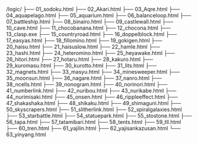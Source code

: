 /logic/
├── 01_sodoku.html
├── 02_Akari.html
├── 03_Aqre.html
├── 04_aquapelago.html
├── 05_aquarium.html
├── 06_balanceloop.html
├── 07_battleship.html
├── 08_binairo.html
├── 09_castlewall.html
├── 10_cave.html
├── 11_chocobanana.html
├── 12_chocona.html
├── 13_clasp.exe
├── 15_countryroad.html
├── 16_doppelblock.html
├── 17_easyas.html
├── 18_fillomino.html
├── 19_gokigen.html
├── 20_haisu.html
├── 21_haisuslow.html
├── 22_hamle.html
├── 23_hashi.html
├── 24_heteromino.html
├── 25_heyawake.html
├── 26_hitori.html
├── 27_hotaru.html
├── 28_kakuro.html
├── 29_kuromasu.html
├── 30_kurotto.html
├── 31_lits.html
├── 32_magnets.html
├── 33_masyu.html
├── 34_minesweeper.html
├── 35_moonsun.html
├── 36_nagare.html
├── 37_nanro.html
├── 38_ncells.html
├── 39_nonogram.html
├── 40_norinori.html
├── 41_numberlink.html
├── 42_nuribou.html
├── 43_nurikabe.html
├── 44_nurimisaki.html
├── 45_onsen.html
├── 46_rippleeffect.html
├── 47_shakashaka.html
├── 48_shikaku.html
├── 49_shimaguni.html
├── 50_skyscrapers.html
├── 51_slitherlink.html
├── 52_spiralgalaxies.html
├── 53_starbattle.html
├── 54_statuepark.html
├── 55_stostone.html
├── 56_tapa.html
├── 57_tatamibari.html
├── 58_tents.html
├── 59_tll.html
├── 60_tren.html
├── 61_yajilin.html
├── 62_yajisankazusan.html
└── 63_yinyang.html